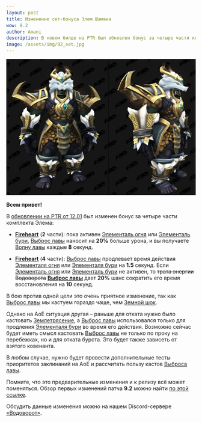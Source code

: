 ```yaml
---    
layout: post
title: Изменение сет-бонуса Элем Шамана
wow: 9.2
author: Amani
description: В новом билде на PTR был обновлен бонус за четыре части комплекта для Элем шамана. Теперь шанс на откат Элементалей зависит не от траты Энергии Водоворота, а от кастов Выброса лавы. 
image: /assets/img/92_set.jpg
---
```


<p align="center">
<img src="/assets/img/92_set.jpg" > 
</p>

**Всем привет!**

В [обновлении на PTR от 12.01](https://ptr.wowhead.com/news/patch-9-2-build-41827-tier-set-bonus-tuning-and-changes-325563) был изменен бонус за четыре части комплекта Элема:

* [**Fireheart**](https://ptr.wowhead.com/spell=364472) (**2** части): пока активен [Элементаль огня](https://ru.wowhead.com/spell=198067) или [Элементаль бури](https://ru.wowhead.com/spell=192249), [Выброс лавы](https://ru.wowhead.com/spell=51505) наносит на **20%** больше урона, и вы получаете [Волну лавы](https://ru.wowhead.com/spell=77756) каждые **8** секунд.

* [**Fireheart**](https://ptr.wowhead.com/spell=363671) (**4** части): [Выброс лавы](https://ru.wowhead.com/spell=51505) продлевает время действия [Элементаля огня](https://ru.wowhead.com/spell=198067) или [Элементаля бури](https://ru.wowhead.com/spell=192249) на **1.5** секунд. Если [Элементаль огня](https://ru.wowhead.com/spell=198067) или [Элементаль бури](https://ru.wowhead.com/spell=192249) не активен, то ~~трата энергии Водоворота~~ [**Выброс лавы**](https://ru.wowhead.com/spell=51505) дает **20%** шанс сократить его время восстановления на **10** секунд.

В бою против одной цели это очень приятное изменение, так как [Выброс лавы](https://ru.wowhead.com/spell=51505) мы кастуем гораздо чаще, чем [Земной шок](https://ru.wowhead.com/spell=8042).

Однако на АоЕ ситуация другая – раньше для отката нужно было кастовать [Землетрясение](https://ru.wowhead.com/spell=61882), а [Выброс лавы](https://ru.wowhead.com/spell=51505) использовался только для продления [Элементаля бури](https://ru.wowhead.com/spell=192249) во время его действия. Возможно сейчас будет иметь смысл кастовать [Выброс лавы](https://ru.wowhead.com/spell=51505) не только по проку на перебежках, но и для отката бурста. Это будет также зависеть от взятого ковенанта.

В любом случае, нужно будет провести дополнительные тесты приоритетов заклинаний на АоЕ и рассчитать пользу кастов [Выброса лавы](https://ru.wowhead.com/spell=51505).

Помните, что это предварительные изменения и к релизу всё может поменяться. Обзор первых изменений патча **9.2** можно найти [по этой ссылке](https://stormkeeper.ru/2021/11/19/patch-9-2.html).

Обсудить данные изменения можно на нашем Discord-сервере [«Водоворот»](https://discord.gg/vodovorot).
